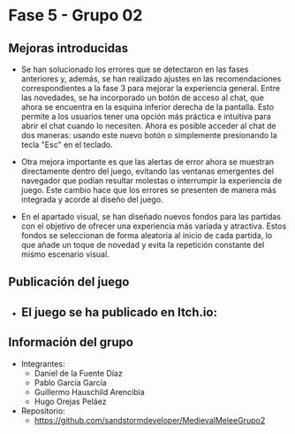 # Fase 5 - Grupo 02

## Mejoras introducidas

- Se han solucionado los errores que se detectaron en las fases anteriores y, además, se han realizado ajustes en las recomendaciones correspondientes a la fase 3 para mejorar la experiencia general. Entre las novedades, se ha incorporado un botón de acceso al chat, que ahora se encuentra en la esquina inferior derecha de la pantalla. Esto permite a los usuarios tener una opción más práctica e intuitiva para abrir el chat cuando lo necesiten. Ahora es posible acceder al chat de dos maneras: usando este nuevo botón o simplemente presionando la tecla "Esc" en el teclado.

- Otra mejora importante es que las alertas de error ahora se muestran directamente dentro del juego, evitando las ventanas emergentes del navegador que podían resultar molestas o interrumpir la experiencia de juego. Este cambio hace que los errores se presenten de manera más integrada y acorde al diseño del juego.

- En el apartado visual, se han diseñado nuevos fondos para las partidas con el objetivo de ofrecer una experiencia más variada y atractiva. Estos fondos se seleccionan de forma aleatoria al inicio de cada partida, lo que añade un toque de novedad y evita la repetición constante del mismo escenario visual.

## Publicación del juego

- El juego se ha publicado en Itch.io:
    - 

## Información del grupo

- Integrantes:
    - Daniel de la Fuente Díaz
    - Pablo García García
    - Guillermo Hauschild Arencibia
    - Hugo Orejas Peláez
- Repositorio:
    - https://github.com/sandstormdeveloper/MedievalMeleeGrupo2
